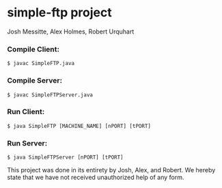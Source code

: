 # simple-ftp project
Josh Messitte, Alex Holmes, Robert Urquhart

### Compile Client:
```
$ javac SimpleFTP.java
```
### Compile Server:
```
$ javac SimpleFTPServer.java
```

### Run Client:
```
$ java SimpleFTP [MACHINE_NAME] [nPORT] [tPORT]
```

### Run Server:
```
$ java SimpleFTPServer [nPORT] [tPORT]
```
This project was done in its entirety by Josh, Alex, and Robert. We hereby state that we have not received unauthorized help of any form.
